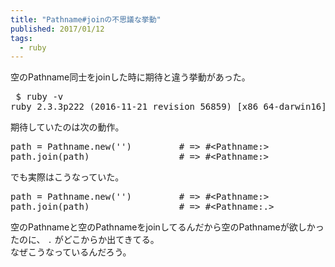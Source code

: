 ```yaml
---
title: "Pathname#joinの不思議な挙動"
published: 2017/01/12
tags:
  - ruby
---
```


<p>空のPathname同士をjoinした時に期待と違う挙動があった。</p>

<pre class="code" data-lang="" data-unlink> $ ruby -v
ruby 2.3.3p222 (2016-11-21 revision 56859) [x86_64-darwin16]</pre>


<p>期待していたのは次の動作。</p>

<pre class="code lang-ruby" data-lang="ruby" data-unlink>path = <span class="synType">Pathname</span>.new(<span class="synSpecial">''</span>)         <span class="synComment"># =&gt; #&lt;Pathname:&gt;</span>
path.join(path)                 <span class="synComment"># =&gt; #&lt;Pathname:&gt;</span>
</pre>


<p>でも実際はこうなっていた。</p>

<pre class="code lang-ruby" data-lang="ruby" data-unlink>path = <span class="synType">Pathname</span>.new(<span class="synSpecial">''</span>)         <span class="synComment"># =&gt; #&lt;Pathname:&gt;</span>
path.join(path)                 <span class="synComment"># =&gt; #&lt;Pathname:.&gt;</span>
</pre>


<p>空のPathnameと空のPathnameをjoinしてるんだから空のPathnameが欲しかったのに、 <code>.</code> がどこからか出てきてる。<br/>
なぜこうなっているんだろう。</p>

